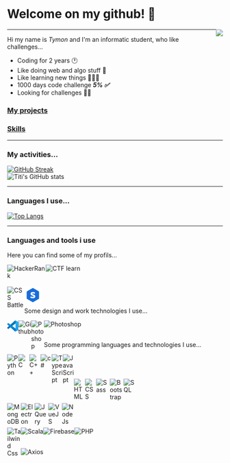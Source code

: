 # Welcome on my github! 👋

<img align="right" src="https://i.pinimg.com/originals/e4/26/70/e426702edf874b181aced1e2fa5c6cde.gif">


***

Hi my name is *Tymon* and I'm an informatic student, who like challenges...

- Coding for 2 years 🕐
- Like doing web and algo stuff 🔧
- Like learning new things 👨🏽‍🎓
- 1000 days code challenge ***5% ✅***
- Looking for challenges 💪🏼

### [My projects](https://github.com/jasiukiewicztymon/jasiukiewicztymon/blob/main/My%20projects.md)
### [Skills](https://github.com/jasiukiewicztymon/jasiukiewicztymon/blob/main/Skills.md)

***

### My activities...

[![GitHub Streak](http://github-readme-streak-stats.herokuapp.com?user=jasiukiewicztymon&theme=onedark&hide_border=true&date_format=M%20j%5B%2C%20Y%5D)](https://git.io/streak-stats)<br>
![Titi's GitHub stats](https://github-readme-stats.vercel.app/api?username=jasiukiewicztymon&theme=onedark&show_icons=true) <br>

***

### Languages I use...

[![Top Langs](https://github-readme-stats.vercel.app/api/top-langs/?username=jasiukiewicztymon&langs_count=10&layout=compact&theme=onedark)](https://github.com/jasiukiewicztymon/github-readme-stats)

***

### Languages and tools i use
Here you can find some of my profils...
<br>

<a href="https://www.hackerrank.com/titicode2115"><img align="left" alt="HackerRank" width="90px" src="https://cdn-images-1.medium.com/max/2600/1*UGT1Rh9xLww3JeIDR1F0RQ.png" style="max-width: 100%;"></a>
<a href="https://ctflearn.com/user/Titi2115"><img align="left" alt="CTF learn" width="90px" src="https://deskel.github.io/assets/images/ctflearn/logo.png" style="max-width: 100%;"></a><br><br><br>
<a href="https://cssbattle.dev/player/xbLNhR3SkuPe01F2pf3nzODj2Hu1"><img align="left" alt="CSS Battle" width="40px" src="https://pbs.twimg.com/profile_images/1114446136302084096/BIu19jPP_400x400.png" style="max-width: 100%;"></a>
<a href="https://www.spoj.com/users/titi_2115/"><img align="left" alt="SPOJ" width="40px" src="./img/spoj_icon.png" style="max-width: 50%;"></a><br>


<br>Some design and work technologies I use...
<br>

<img align="left" alt="Visual Studio Code" width="26px" src="https://raw.githubusercontent.com/github/explore/80688e429a7d4ef2fca1e82350fe8e3517d3494d/topics/visual-studio-code/visual-studio-code.png" style="max-width: 100%;">
<img align="left" alt="Github" width="30px" src="https://upload.wikimedia.org/wikipedia/commons/9/91/Octicons-mark-github.svg" style="max-width: 100%;">
<img align="left" alt="Photoshop" width="30px" src="https://upload.wikimedia.org/wikipedia/commons/thumb/a/af/Adobe_Photoshop_CC_icon.svg/1200px-Adobe_Photoshop_CC_icon.svg.png" style="max-width: 100%;">
<img align="left" alt="Photoshop" height="30px" src="https://upload.wikimedia.org/wikipedia/commons/thumb/f/fb/Adobe_Illustrator_CC_icon.svg/langfr-1024px-Adobe_Illustrator_CC_icon.svg.png" style="max-width: 100%;"><br>


<br>Some programming languages and technologies I use...
<br>

<img align="left" alt="Python" width="26px" src="https://upload.wikimedia.org/wikipedia/commons/thumb/c/c3/Python-logo-notext.svg/1200px-Python-logo-notext.svg.png" style="max-width: 100%;">
<img align="left" alt="C" width="26px" src="https://upload.wikimedia.org/wikipedia/commons/1/19/C_Logo.png" style="max-width: 100%;">
<img align="left" alt="C++" width="26px" src="https://upload.wikimedia.org/wikipedia/commons/thumb/1/18/ISO_C%2B%2B_Logo.svg/1200px-ISO_C%2B%2B_Logo.svg.png" style="max-width: 100%;">
<img align="left" alt="c#" width="26px" src="https://seeklogo.com/images/C/c-sharp-c-logo-02F17714BA-seeklogo.com.png" style="max-width: 100%;">
<img align="left" alt="TypeScript" width="26px" src="https://upload.wikimedia.org/wikipedia/commons/thumb/4/4c/Typescript_logo_2020.svg/1200px-Typescript_logo_2020.svg.png" style="max-width: 100%;">
<img align="left" alt="JavaScript" width="26px" src="https://upload.wikimedia.org/wikipedia/commons/thumb/9/99/Unofficial_JavaScript_logo_2.svg/2048px-Unofficial_JavaScript_logo_2.svg.png" style="max-width: 100%;"><br><br>

###

<img align="left" alt="HTML" width="26px" src="https://cdn-icons-png.flaticon.com/512/732/732212.png" style="max-width: 100%;">
<img align="left" alt="CSS" width="26px" src="https://upload.wikimedia.org/wikipedia/commons/thumb/6/62/CSS3_logo.svg/240px-CSS3_logo.svg.png" style="max-width: 100%;">
<img align="left" alt="Sass" width="32px" src="https://upload.wikimedia.org/wikipedia/commons/thumb/9/96/Sass_Logo_Color.svg/1280px-Sass_Logo_Color.svg.png" style="max-width: 100%;">
<img align="left" alt="Bootstrap" width="32px" src="https://cdn.worldvectorlogo.com/logos/bootstrap-5-1.svg" style="max-width: 100%;">
<img align="left" alt="SQL" width="32px" src="https://play-lh.googleusercontent.com/hvK9JjjMrQ-MSP98UVqmwpgojkc89P5tYvLUbvbnAqORVx3o7mUhk_NNdSD4S9_F8pw" style="max-width: 100%;"><br><br>

###

<img align="left" alt="MongoDB" width="32px" src="https://infinapps.com/wp-content/uploads/2018/10/mongodb-logo.png" style="max-width: 100%;">
<img align="left" alt="Electron" width="32px" src="https://upload.wikimedia.org/wikipedia/commons/thumb/9/91/Electron_Software_Framework_Logo.svg/2048px-Electron_Software_Framework_Logo.svg.png" style="max-width: 100%;">
<img align="left" alt="JQuery" width="32px" src="https://ivazz.com/wp-content/uploads/2021/05/jquery-1.png" style="max-width: 100%;">
<img align="left" alt="VueJS" width="32px" src="https://upload.wikimedia.org/wikipedia/commons/thumb/9/95/Vue.js_Logo_2.svg/1200px-Vue.js_Logo_2.svg.png" style="max-width: 100%;">
<img align="left" alt="NodeJs" width="32px" src="https://humancoders-formations.s3.amazonaws.com/uploads/course/logo/14/thumb_formation-node-js.png" style="max-width: 100%;"><br><br>

###

<img align="left" alt="Tailwind Css" width="32px" src="https://upload.wikimedia.org/wikipedia/commons/thumb/d/d5/Tailwind_CSS_Logo.svg/2048px-Tailwind_CSS_Logo.svg.png" style="max-width: 100%;">
<img align="left" alt="Scala" height="32px" src="https://miro.medium.com/max/1200/0*R72dyXDgeHJfB1yk.png" style="max-width: 100%;">
<img align="left" alt="Firebase" height="32px" src="https://www.gstatic.com/devrel-devsite/prod/vea32910d5631902da7876bf3132bf2a23b4c6e7b82b4223c953da55851058027/firebase/images/touchicon-180.png" style="max-width: 100%;">
<img align="left" alt="PHP" height="32px" src="https://upload.wikimedia.org/wikipedia/commons/thumb/2/27/PHP-logo.svg/1200px-PHP-logo.svg.png" style="max-width: 100%;">

<br><br>

<img align="left" alt="Axios" height="32px" src="https://www.carepredict.com/wp-content/uploads/2020/06/Axios-logo.png" style="max-width: 100%;">
